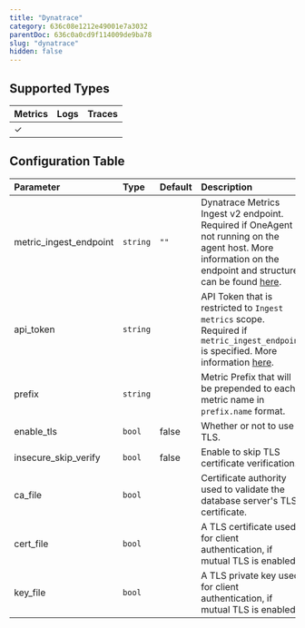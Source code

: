 ```yaml
---
title: "Dynatrace"
category: 636c08e1212e49001e7a3032
parentDoc: 636c0a0cd9f114009de9ba78
slug: "dynatrace"
hidden: false
---
```


## Supported Types

| Metrics | Logs | Traces |
| :------ | :--- | :----- |
| ✓       |      |        |

## Configuration Table

| Parameter              | Type     | Default | Description                                                                                                                                                                                                                                                          |
| :--------------------- | :------- | :------ | :------------------------------------------------------------------------------------------------------------------------------------------------------------------------------------------------------------------------------------------------------------------- |
| metric_ingest_endpoint | `string` | `""`    | Dynatrace Metrics Ingest v2 endpoint. Required if OneAgent is not running on the agent host. More information on the endpoint and structure can be found [here](https://www.dynatrace.com/support/help/dynatrace-api/environment-api/metric-v2/post-ingest-metrics). |
| api_token              | `string` |         | API Token that is restricted to `Ingest metrics` scope. Required if `metric_ingest_endpoint` is specified. More information [here](https://www.dynatrace.com/support/help/dynatrace-api/basics/dynatrace-api-authentication).                                        |
| prefix                 | `string` |         | Metric Prefix that will be prepended to each metric name in `prefix.name` format.                                                                                                                                                                                    |
| enable_tls             | `bool`   | false   | Whether or not to use TLS.                                                                                                                                                                                                                                           |
| insecure_skip_verify   | `bool`   | false   | Enable to skip TLS certificate verification.                                                                                                                                                                                                                         |
| ca_file                | `bool`   |         | Certificate authority used to validate the database server's TLS certificate.                                                                                                                                                                                        |
| cert_file              | `bool`   |         | A TLS certificate used for client authentication, if mutual TLS is enabled.                                                                                                                                                                                          |
| key_file               | `bool`   |         | A TLS private key used for client authentication, if mutual TLS is enabled.                                                                                                                                                                                          |

